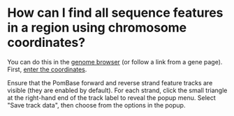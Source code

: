 # How can I find all sequence features in a region using chromosome coordinates?
<!-- pombase_categories: Genome browser,Finding data -->

You can do this in the [genome
browser](https://www.pombase.org/jbrowse/) (or follow a link from a
gene page). First, [enter the coordinates](/faq/how-can-i-display-sequence-region-using-sequence-coordinates-genome-browser).

Ensure that the PomBase forward and reverse strand feature tracks are
visible (they are enabled by default). For each strand, click the
small triangle at the right-hand end of the track label to reveal the
popup menu. Select "Save track data", then choose from the options in
the popup.

